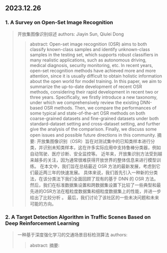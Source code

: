 ## 2023.12.26

### 1. A Survey on Open-Set Image Recognition
> 开放集图像识别综述
> authors: Jiayin Sun, Qiulei Dong
>> abstract: Open-set image recognition (OSR) aims to both classify known-class samples and identify unknown-class samples in the testing set, which supports robust classifiers in many realistic applications, such as autonomous driving, medical diagnosis, security monitoring, etc. In recent years, open-set recognition methods have achieved more and more attention, since it is usually difficult to obtain holistic information about the open world for model training. In this paper, we aim to summarize the up-to-date development of recent OSR methods, considering their rapid development in recent two or three years. Specifically, we firstly introduce a new taxonomy, under which we comprehensively review the existing DNN-based OSR methods. Then, we compare the performances of some typical and state-of-the-art OSR methods on both coarse-grained datasets and fine-grained datasets under both standard-dataset setting and cross-dataset setting, and further give the analysis of the comparison. Finally, we discuss some open issues and possible future directions in this community. 
>> 摘要: 开放集图像识别（OSR）旨在对测试集中的已知类样本进行分类，并识别未知类样本，这在许多实际应用中支持鲁棒分类器，例如自动驾驶、医疗诊断、安全监控等。 近年来，开放集识别方法受到越来越多的关注，因为通常很难获得开放世界的整体信息来进行模型训练。 在本文中，我们旨在总结最近 OSR 方法的最新发展，考虑到它们最近两三年的快速发展。 具体来说，我们首先引入一种新的分类法，在该分类法下我们全面回顾了现有的基于 DNN 的 OSR 方法。 然后，我们在标准数据集设置和跨数据集设置下比较了一些典型和最先进的OSR方法在粗粒度数据集和细粒度数据集上的性能，并进一步给出了比较分析 。 最后，我们讨论了该社区的一些未决问题和未来可能的方向。

### 2. A Target Detection Algorithm in Traffic Scenes Based on Deep Reinforcement Learning
> 一种基于深度强化学习的交通场景目标检测算法
> authors: 
>> abstract:
>> 摘要: 